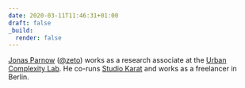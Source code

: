 ```yaml
---
date: 2020-03-11T11:46:31+01:00
draft: false
_build:
  render: false
---
```


<a href="https://jonasparnow.com" rel="author">Jonas Parnow</a> (<a href="https://twitter.com/zeto">@zeto</a>) works as a research associate at the [Urban Complexity Lab](https://uclab.fh-potsdam.de/). He co-runs [Studio Karat](https://karat.studio/) and works as a freelancer in Berlin.
